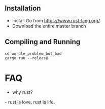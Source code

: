 ## Installation
- Install Go from https://www.rust-lang.org/
- Download the entire master branch

## Compiling and Running

```
cd wordle_problem_but_bad
cargo run --release
```

# FAQ

+ why rust?

\- rust is love. rust is life.